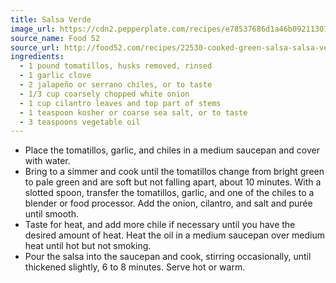 ```yaml
---
title: Salsa Verde
image_url: https://cdn2.pepperplate.com/recipes/e78537686d1a46b0921130723deb042d.jpg
source_name: Food 52
source_url: http://food52.com/recipes/22530-cooked-green-salsa-salsa-verde
ingredients:
  - 1 pound tomatillos, husks removed, rinsed
  - 1 garlic clove
  - 2 jalapeño or serrano chiles, or to taste
  - 1/3 cup coarsely chopped white onion
  - 1 cup cilantro leaves and top part of stems
  - 1 teaspoon kosher or coarse sea salt, or to taste
  - 3 teaspoons vegetable oil
---
```


* Place the tomatillos, garlic, and chiles in a medium saucepan and cover with water.
* Bring to a simmer and cook until the tomatillos change from bright green to pale green and are soft but not falling apart, about 10 minutes. With a slotted spoon, transfer the tomatillos, garlic, and one of the chiles to a blender or food processor. Add the onion, cilantro, and salt and purée until smooth.
* Taste for heat, and add more chile if necessary until you have the desired amount of heat. Heat the oil in a medium saucepan over medium heat until hot but not smoking.
* Pour the salsa into the saucepan and cook, stirring occasionally, until thickened slightly, 6 to 8 minutes. Serve hot or warm.
